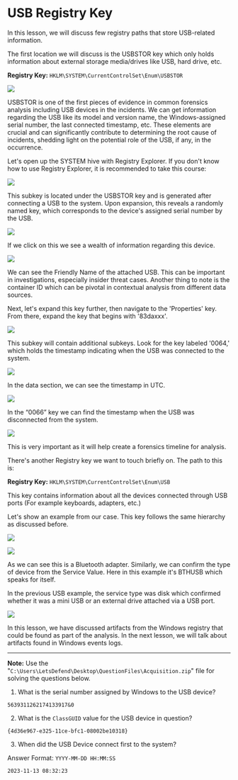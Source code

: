 # USB Registry Key

In this lesson, we will discuss few registry paths that store USB-related information.

The first location we will discuss is the USBSTOR key which only holds information about external storage media/drives like USB, hard drive, etc.

**Registry Key:** `HKLM\SYSTEM\CurrentControlSet\Enum\USBSTOR`

![](https://letsdefend-images.s3.us-east-2.amazonaws.com/Courses/USB+Forensics/2.USB+Registry+Key/image2_1.png)

USBSTOR is one of the first pieces of evidence in common forensics analysis including USB devices in the incidents. We can get information regarding the USB like its model and version name, the Windows-assigned serial number, the last connected timestamp, etc. These elements are crucial and can significantly contribute to determining the root cause of incidents, shedding light on the potential role of the USB, if any, in the occurrence.

Let's open up the SYSTEM hive with Registry Explorer. If you don't know how to use Registry Explorer, it is recommended to take this course:

![](https://letsdefend-images.s3.us-east-2.amazonaws.com/Courses/USB+Forensics/2.USB+Registry+Key/image2_2.png)

This subkey is located under the USBSTOR key and is generated after connecting a USB to the system. Upon expansion, this reveals a randomly named key, which corresponds to the device's assigned serial number by the USB.

![](https://letsdefend-images.s3.us-east-2.amazonaws.com/Courses/USB+Forensics/2.USB+Registry+Key/image2_3.png)

If we click on this we see a wealth of information regarding this device.

![](https://letsdefend-images.s3.us-east-2.amazonaws.com/Courses/USB+Forensics/2.USB+Registry+Key/image2_4.png)

We can see the Friendly Name of the attached USB. This can be important in investigations, especially insider threat cases. Another thing to note is the container ID which can be pivotal in contextual analysis from different data sources.

Next, let's expand this key further, then navigate to the 'Properties' key. From there, expand the key that begins with '83daxxx'.

![](https://letsdefend-images.s3.us-east-2.amazonaws.com/Courses/USB+Forensics/2.USB+Registry+Key/image2_5.png)

This subkey will contain additional subkeys. Look for the key labeled '0064,' which holds the timestamp indicating when the USB was connected to the system.

![](https://letsdefend-images.s3.us-east-2.amazonaws.com/Courses/USB+Forensics/2.USB+Registry+Key/image2_6.png)

In the data section, we can see the timestamp in UTC.

![](https://letsdefend-images.s3.us-east-2.amazonaws.com/Courses/USB+Forensics/2.USB+Registry+Key/image2_7.png)

In the “0066” key we can find the timestamp when the USB was disconnected from the system.

![](https://letsdefend-images.s3.us-east-2.amazonaws.com/Courses/USB+Forensics/2.USB+Registry+Key/image2_8.png)

This is very important as it will help create a forensics timeline for analysis.

There's another Registry key we want to touch briefly on. The path to this is:

**Registry Key:** `HKLM\SYSTEM\CurrentControlSet\Enum\USB`

This key contains information about all the devices connected through USB ports (For example keyboards, adapters, etc.)

Let's show an example from our case. This key follows the same hierarchy as discussed before.

![](https://letsdefend-images.s3.us-east-2.amazonaws.com/Courses/USB+Forensics/2.USB+Registry+Key/image2_9.png)

![](https://letsdefend-images.s3.us-east-2.amazonaws.com/Courses/USB+Forensics/2.USB+Registry+Key/image2_10.png)

As we can see this is a Bluetooth adapter. Similarly, we can confirm the type of device from the Service Value. Here in this example it's BTHUSB which speaks for itself.

In the previous USB example, the service type was disk which confirmed whether it was a mini USB or an external drive attached via a USB port.

![](https://letsdefend-images.s3.us-east-2.amazonaws.com/Courses/USB+Forensics/2.USB+Registry+Key/image2_11.png)

In this lesson, we have discussed artifacts from the Windows registry that could be found as part of the analysis. In the next lesson, we will talk about artifacts found in Windows events logs.

-----

**Note:** Use the "`C:\Users\LetsDefend\Desktop\QuestionFiles\Acquisition.zip`" file for solving the questions below. 

1. What is the serial number assigned by Windows to the USB device?

```
5639311262174133917&0
```

2. What is the `ClassGUID` value for the USB device in question?

```
{4d36e967-e325-11ce-bfc1-08002be10318}
```

3. When did the USB Device connect first to the system?  
  
Answer Format: `YYYY-MM-DD HH:MM:SS`

```
2023-11-13 08:32:23
```